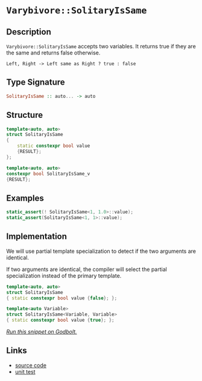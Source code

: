 <!-- Copyright 2024 Feng Mofan
SPDX-License-Identifier: Apache-2.0 -->

# `Varybivore::SolitaryIsSame`

## Description

`Varybivore::SolitaryIsSame` accepts two variables.
It returns true if they are the same and returns false otherwise.

<pre><code>Left, Right -> Left same as Right ? true : false</code></pre>

## Type Signature

```Haskell
SolitaryIsSame :: auto... -> auto
```

## Structure

```C++
template<auto, auto>
struct SolitaryIsSame
{
    static constexpr bool value
    {RESULT};
};

template<auto, auto>
constexpr bool SolitaryIsSame_v
{RESULT};
```

## Examples

```C++
static_assert(! SolitaryIsSame<1, 1.0>::value);
static_assert(SolitaryIsSame<1, 1>::value);
```

## Implementation

We will use partial template specialization to detect if the two arguments are identical.

If two arguments are identical, the compiler will select the partial specialization instead of the primary template.

```C++
template<auto, auto>
struct SolitaryIsSame
{ static constexpr bool value {false}; };

template<auto Variable>
struct SolitaryIsSame<Variable, Variable>
{ static constexpr bool value {true}; };
```

[*Run this snippet on Godbolt.*](https://godbolt.org/#z:OYLghAFBqd5QCxAYwPYBMCmBRdBLAF1QCcAaPECAMzwBtMA7AQwFtMQByARg9KtQYEAysib0QXACx8BBAKoBnTAAUAHpwAMvAFYTStJg1DIApACYAQuYukl9ZATwDKjdAGFUtAK4sGISdKuADJ4DJgAcj4ARpjEEtIADqgKhE4MHt6%2B/onJqQIhYZEsMXFStpj2jgJCBEzEBBk%2BfgHllWk1dQQFEdGx8ba19Y1ZLQqDXaE9xX1SAJS2qF7EyOwcBJgsCQbrJgDMbkxeRKQA1IdEe9gmGgCCY8ReDidCnoR1AJ4AkgpCrJjXNxMAHYLCcxkxHMgTmgGGNMKoEsQTlFUJ4TgA3MReTAnYEWKhiJTAgAie1BJLJAIB60223%2B%2B3OqBOADU6ngmFF6JcAfdHgRnq9Bl8fn89m5WcR2ZzMKcJVKubsrrc8WDapDoQI4QikSi0ZjvDi8QQHv8gaTduSzZTlbcAPQAKkdTudLttAIdTpOABVMGMFCdnW67S6Q4GqbdwZCAPpMBRKeoQMBgAW0N7EYW/NhirinLgAOg0lxAIH12Nm1ruarwyBjcdiBAgL1TQu%2BmfpbhzJy4RZLWMw5YtHHmtE4AFZeH4OFpSKhOG5rNYwYtloazLseKQCJoh/MANYgUeSAuSLhA3YaUcaMwANmvZgAHPf9JxJLwWBINBpSJPp7OOLwFBAL8tynIdSDgWAYEQEBFgIBIjnISg0E2OhYnCP5OFUe9rwAWmvSQTmAZAoSkPMzF4TB8CISV0D0fhBBEMR2DKej5CUNRt1IXQcwAd2IJgEk4HhhzHCdOL/AB5I54P5VAqBOLDcPwwjiK7I8zBOCAPBQ%2BgkXMddZl4ECtHmCAkGQhJULICgIAsqyQGAKQzD4Oh1mIQCICiTiolCD4hN4HzmHTCSom0TAHH80hkLYQQJIYWh3k4rAoi8YADloWhAO4XgsBYQxgHEUDSHwYhwscdFfU4%2BFwqOVYN1CdYRyK1Mon49MPCwTjjTwd9stICriBRJRiQ2fLUyMbd5ioAxgAUZk8EwHiJISRhItYxjxBY2RFBUdQiu4/R8pQBdLH0PAokAyB5lQBIqlhTgcLGdA9mJUxLGsMxfwGmjKqu1oyrSFwGHcTwmj0YJJiKEo9CSFI7uGPwc1hvIGG6KGZn%2Bhx2nGBG9DsAHqnGNHelKAZOlxnNwXqYnplKeYFGXFYJBEjhx2/cTOAU7C8IIoiSPUzTcEIEhcTXLhDM3Sb5gQTAmCwOIID3fxdjzABOXYgUkDRJDMSRr0/Udr1V58OFfUh33XPNry4a971V%2B8bcPLhR3V692aKv8AKAyXQNMqCzJg6SEJsuzdPQthODqFh0SBHCmGhAwjC7VW83zadKOFmi6NkDbmOkVido4/aQGcviBP8lm2Z/XhJKD2T5KjmO44T/Lk9TgtNO0yzdNF3YzAl4ywID0PYkQ2zUB0vpG9j5BE8c1WuC/GhaDcjyvKKwK/L6zfgtCsrIuixgCDihKkswFK0rETLItysbVmnEqAYqrL09UGr1kihqKk4lq2veDr75GUlL1DcA0hqYBGnlIw41QC%2Bz4DNOaC0lorUnBudaohNr522uxPa05dDOTnsdd6p0WqXUVjOW6aQsqPQIM9XYr0ToWE%2BjXb6eAsBkPphUAmfgICuApqQCGhQSYw1yPDUGWQkaiLSDTaGlMuFY0JuTcRiNMZ3Q6NTSGwjKY42UXjImmjabMwWEsJm4sTZVw5hwM4xBo6x3jrPVuXAU5p0FlREW%2BlxZGSlqQGWcs%2BjkKambC2KdtZAhdkCM8Os9Ynndr%2BTgXtgKTXAv7JAsEZJjxHsQcOqwo7KRYAodEUJ0ROLzHSMYFE3FZxzOgpi/QC44M4roXYpAy6CWypXMSHtOBSTgkcE4clrEsDyQUopJSyn8i0hPbusRe67AHkk4eUyrIZKWbpEsyAEgJCjMU1WUZxkxhsfhFyK9Yhr28r5dMkUd7vBCmFCKfVD6xXiolIqyVUrpWvn1W%2B0DAHFTwKVLGz8qpv2QLVT%2Bghv7NXOn/ABXVgGRTAckCBo1oGhFgSZeBTBZrzUWstVafUamYJkIIQuuCdAgGaYQt6VgSHnQ4RQu6WVbRPSITSphX1Yg/XpfjBRPC%2BG6JzIIqYsjSDIzEZkFRYrpEGJFTytROiJV43kfKzoMiMZUwaAKsmGihGGLMQzExzEOmxJrpzXJBF8mFIxGMiEvoJlC2or3TxPsTLS1lvLSgLMgklxTrsXYo5Lwnk/H6oEtsTUznibYb2g9ZhK0kKONWo57w3lVpIVWZ4NZcEpZwXYnS4n/hdTuE25Fw2e0LbG/qpzAaSCAA)

## Links

- [source code](../../../../conceptrodon/varybivore/is_same.hpp)
- [unit test](../../../../tests/unit/metafunctions/varybivore/solitary_is_same.test.hpp)
